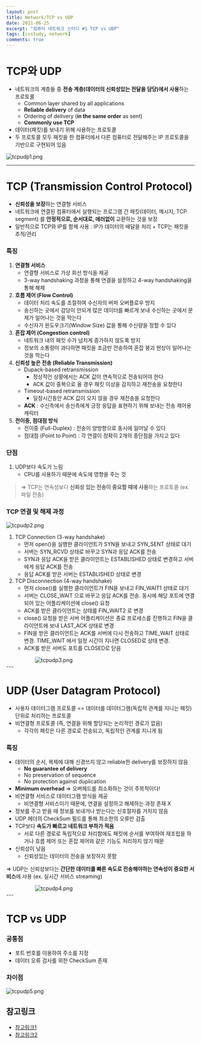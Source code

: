 ```yaml
---
layout: post
title: Network/TCP vs UDP
date: 2021-06-25
excerpt: "컴퓨터 네트워크 스터디 #1 TCP vs UDP"
tags: [csstudy, network]
comments: true
---
```


# TCP와 UDP
- 네트워크의 계층들 중 **전송 계층(데이터의 신뢰성있는 전달을 담당)에서 사용**하는 프로토콜
    - Common layer shared by all applications
    - **Reliable delivery** of data
    - Ordering of delivery (**in the same order** as sent)
    - **Commonly use TCP**
- 데이터(패킷)를 보내기 위해 사용하는 프로토콜
- 두 프로토콜 모두 패킷을 한 컴퓨터에서 다른 컴퓨터로 전달해주는 IP 프로토콜을 기반으로 구현되어 있음

<div style="width:100% !important; margin:0 auto">
<img src="/assets/img/tcpudp1.png" alt="tcpudp1.png">
</div>

---

# TCP (Transmission Control Protocol)
- **신뢰성을 보장**하는 연결형 서비스
- 네트워크에 연결된 컴퓨터에서 실행되는 프로그램 간 패킷(데이터, 메시지, TCP segment) 를 **안정적으로, 순서대로, 에러없이** 교환하는 것을 보장
- 일반적으로 TCP와 IP를 함께 사용 : IP가 데이터의 배달을 처리 + TCP는 패킷을 추적/관리

### 특징
1. **연결형 서비스**
    - 연결형 서비스로 가상 회선 방식을 제공
    - 3-way handshaking 과정을 통해 연결을 설정하고 4-way handshaking을 통해 해제
2. **흐름 제어 (Flow Control)**
    - 데이터 처리 속도를 조절하여 수신자의 버퍼 오버플로우 방지
    - 송신하는 곳에서 감당이 안되게 많은 데이터를 빠르게 보내 수신하는 곳에서 문제가 일어나는 것을 막는다
    - 수신자가 윈도우크기(Window Size) 값을 통해 수신량을 정할 수 있다
3. **혼잡 제어 (Congestion control)**
    - 네트워크 내의 패킷 수가 넘치게 증가하지 않도록 방지
    - 정보의 소통량이 과다하면 패킷을 조금만 전송하여 혼잡 붕괴 현상이 일어나는 것을 막는다
4. **신뢰성 높은 전송 (Reliable Transmission)**
    - Dupack-based retransmission
        - 정상적인 상황에서는 ACK 값이 연속적으로 전송되어야 한다
        - ACK 값이 중복으로 올 경우 패킷 이상을 감지하고 재전송을 요청한다
    - Timeout-based retransmission
        - 일정시간동안 ACK 값이 오지 않을 경우 재전송을 요청한다
    - **ACK** : 수신측에서 송신측에게 긍정 응답을 표현하기 위해 보내는 전송 제어용 캐릭터
5. **전이중, 점대점 방식**
    - 전이중 (Full-Duplex) : 전송이 양방향으로 동시에 일어날 수 있다
    - 점대점 (Point to Point) : 각 연결이 정확히 2개의 종단점을 가지고 있다

### 단점
1. UDP보다 속도가 느림
    - CPU를 사용하기 때문에 속도에 영향을 주는 것

> ⇒ TCP는 연속성보다 **신뢰성 있는 전송이 중요할 때에 사용**하는 프로토콜 (ex. 파일 전송)


### TCP 연결 및 해제 과정
<div style="width:100% !important; margin:0 auto">
<img src="/assets/img/tcpudp2.png" alt="tcpudp2.png">
</div>

1. TCP Connection (3-way handshake)
    - 먼저 open()을 실행한 클라이언트가 SYN을 보내고 SYN_SENT 상태로 대기
    - 서버는 SYN_RCVD 상태로 바꾸고 SYN과 응답 ACK를 전송
    - SYN과 응답 ACK을 받은 클라이언트는 ESTABLISHED 상태로 변경하고 서버에게 응답 ACK를 전송
    - 응답 ACK를 받은 서버는 ESTABLISHED 상태로 변경
2. TCP Disconnection (4-way handshake)
    - 먼저 close()를 실행한 클라이언트가 FIN을 보내고 FIN_WAIT1 상태로 대기
    - 서버는 CLOSE_WAIT 으로 바꾸고 응답 ACK를 전송. 동시에 해당 포트에 연결되어 있는 어플리케이션에 close() 요청
    - ACK를 받은 클라이언트는 상태를 FIN_WAIT2 로 변경
    - close() 요청을 받은 서버 어플리케이션은 종료 프로세스를 진행하고 FIN을 클라이언트에 보내 LAST_ACK 상태로 변경
    - FIN을 받은 클라이언트는 ACK를 서버에 다시 전송하고 TIME_WAIT 상태로 변경. TIME_WAIT 에서 일정 시간이 지나면 CLOSED로 상태 변경.
    - ACK를 받은 서버도 포트를 CLOSED로 닫음

<div style="width:350px !important; margin:0 auto">
<img src="/assets/img/tcpudp3.png" alt="tcpudp3.png">
</div>
---

# UDP (User Datagram Protocol)
- 사용자 데이터그램 프로토콜 == 데이터를 데이터그램(독립적 관계를 지니는 패킷) 단위로 처리하는 프로토콜
- 비연결형 프로토콜 (즉, 연결을 위해 할당되는 논리적인 경로가 없음)
    - 각각의 패킷은 다른 경로로 전송되고, 독립적인 관계를 지니게 됨

### 특징
- 데이터의 순서, 복제에 대해 신경쓰지 않고 reliable한 delivery를 보장하지 않음
    - **No guarantee of delivery**
    - No preservation of sequence
    - No protection against duplication
- **Minimum overhead** ⇒ 오버헤드를 최소화하는 것이 주목적이다!
- 비연결형 서비스로 데이터그램 방식을 제공
    - 비연결형 서비스이기 때문에, 연결을 설정하고 해제하는 과정 존재 X
- 정보를 주고 받을 때 정보를 보내거나 받는다는 신호절차를 거치지 않음
- UDP 헤더의 CheckSum 필드를 통해 최소한의 오류만 검출
- TCP보다 **속도가 빠르고 네트워크 부하가 적음**
    - 서로 다른 경로로 독립적으로 처리함에도 패킷에 순서를 부여하여 재조립을 하거나 흐름 제어 또는 혼잡 제어와 같은 기능도 처리하지 않기 때문
- 신뢰성이 낮음
    - 신뢰성있는 데이터의 전송을 보장하지 못함

⇒ UDP는 신뢰성보다는 **간단한 데이터를 빠른 속도로 전송해야하는 연속성이 중요한 서비스**에 사용 (ex. 실시간 서비스 streaming)

<div style="width:350px !important; margin:0 auto">
<img src="/assets/img/tcpudp4.png" alt="tcpudp4.png">
</div>
---

# TCP vs UDP
### 공통점
- 포트 번호를 이용하여 주소를 지정
- 데이터 오류 검사를 위한 CheckSum 존재

### 차이점
<div style="width:100% !important; margin:0 auto">
<img src="/assets/img/tcpudp5.png" alt="tcpudp5.png">
</div>

## 참고링크
- [참고링크1](https://mangkyu.tistory.com/15)
- [참고링크2](https://velog.io/@hidaehyunlee/TCP-%EC%99%80-UDP-%EC%9D%98-%EC%B0%A8%EC%9D%B4)
